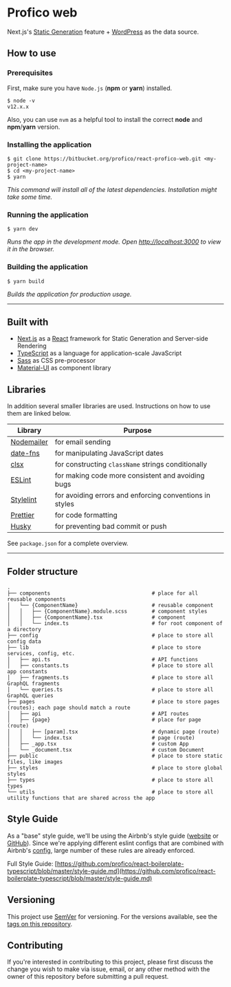 # Profico web

Next.js's [Static Generation](https://nextjs.org/docs/basic-features/pages) feature + [WordPress](https://wordpress.org) as the data source.

## How to use

### Prerequisites

First, make sure you have `Node.js` (**npm** or **yarn**) installed.

```
$ node -v
v12.x.x
```

Also, you can use `nvm` as a helpful tool to install the correct **node** and **npm**/**yarn** version.

### Installing the application

```
$ git clone https://bitbucket.org/profico/react-profico-web.git <my-project-name>
$ cd <my-project-name>
$ yarn
```

_This command will install all of the latest dependencies. Installation might take some time._

### Running the application

```
$ yarn dev
```

_Runs the app in the development mode. Open [http://localhost:3000](http://localhost:3000) to view it in the browser._

### Building the application

```
$ yarn build
```

_Builds the application for production usage._

---

## Built with

- [Next.js](https://github.com/vercel/next.js) as a [React](https://github.com/facebook/react/) framework for Static Generation and Server-side Rendering
- [TypeScript](https://github.com/microsoft/TypeScript) as a language for application-scale JavaScript
- [Sass](https://github.com/sass/dart-sass) as CSS pre-processor
- [Material-UI](https://github.com/mui-org/material-ui) as component library

## Libraries

In addition several smaller libraries are used. Instructions on how to use them are linked below.

| Library                                                 | Purpose                                                 |
| ------------------------------------------------------- | ------------------------------------------------------- |
| [Nodemailer](https://github.com/nodemailer/nodemailer/) | for email sending                                       |
| [date-fns](https://github.com/date-fns/date-fns)        | for manipulating JavaScript dates                       |
| [clsx](https://github.com/lukeed/clsx)                  | for constructing `className` strings conditionally      |
| [ESLint](https://github.com/eslint/eslint)              | for making code more consistent and avoiding bugs       |
| [Stylelint](https://github.com/stylelint/stylelint)     | for avoiding errors and enforcing conventions in styles |
| [Prettier](https://github.com/prettier/prettier)        | for code formatting                                     |
| [Husky](https://github.com/typicode/husky)              | for preventing bad commit or push                       |

See `package.json` for a complete overview.

---

## Folder structure

```
.
├── components                                 # place for all reusable components
│   └── {ComponentName}                        # reusable component
│   │   ├── {ComponentName}.module.scss        # component styles
│   │   ├── {ComponentName}.tsx                # component
│   │   └── index.ts                           # for root component of a directory
├── config                                     # place to store all config data
├── lib                                        # place to store services, config, etc.
│   ├── api.ts                                 # API functions
│   ├── constants.ts                           # place to store all app constants
│   ├── fragments.ts                           # place to store all GraphQL fragments
│   └── queries.ts                             # place to store all GraphQL queries
├── pages                                      # place to store pages (routes); each page should match a route
│   ├── api                                    # API routes
│   ├── {page}                                 # place for page (route)
│   │   ├── [param].tsx                        # dynamic page (route)
│   │   └── index.tsx                          # page (route)
│   ├── _app.tsx                               # custom App
|   └── _document.tsx                          # custom Document
├── public                                     # place to store static files, like images
├── styles                                     # place to store global styles
├── types                                      # place to store all types
└── utils                                      # place to store all utility functions that are shared across the app

```

## Style Guide

As a "base" style guide, we'll be using the Airbnb's style guide ([website](https://airbnb.io/javascript/react) or [GitHub](https://github.com/airbnb/javascript)). Since we're applying different eslint configs that are combined with Airbnb's [config](https://yarnpkg.com/package/eslint-config-airbnb), large number of these rules are already enforced.

Full Style Guide: [https://github.com/profico/react-boilerplate-typescript/blob/master/style-guide.md](https://github.com/profico/react-boilerplate-typescript/blob/master/style-guide.md)

## Versioning

This project use [SemVer](http://semver.org/) for versioning. For the versions available, see the [tags on this repository](https://bitbucket.org/profico/react-profico-web/).

## Contributing

If you're interested in contributing to this project, please first discuss the change you wish to make via issue, email, or any other method with the owner of this repository before submitting a pull request.
